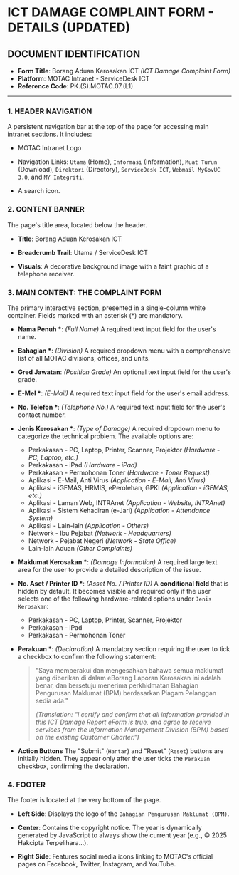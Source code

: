 # ICT DAMAGE COMPLAINT FORM - DETAILS (UPDATED)

## DOCUMENT IDENTIFICATION

- **Form Title**: Borang Aduan Kerosakan ICT _(ICT Damage Complaint Form)_
- **Platform**: MOTAC Intranet - ServiceDesk ICT
- **Reference Code**: PK.(S).MOTAC.07.(L1)

---

### **1. HEADER NAVIGATION**

A persistent navigation bar at the top of the page for accessing main intranet sections. It includes:

- MOTAC Intranet Logo

- Navigation Links: `Utama` (Home), `Informasi` (Information), `Muat Turun` (Download), `Direktori` (Directory), `ServiceDesk ICT`, `Webmail MyGovUC 3.0`, and `MY Integriti`.

- A search icon.

### **2. CONTENT BANNER**

The page's title area, located below the header.

- **Title**: Borang Aduan Kerosakan ICT

- **Breadcrumb Trail**: Utama / ServiceDesk ICT

- **Visuals**: A decorative background image with a faint graphic of a telephone receiver.

### **3. MAIN CONTENT: THE COMPLAINT FORM**

The primary interactive section, presented in a single-column white container. Fields marked with an asterisk (\*) are mandatory.

- **Nama Penuh \***: _(Full Name)_
  A required text input field for the user's name.

- **Bahagian \***: _(Division)_
  A required dropdown menu with a comprehensive list of all MOTAC divisions, offices, and units.

- **Gred Jawatan**: _(Position Grade)_
  An optional text input field for the user's grade.

- **E-Mel \***: _(E-Mail)_
  A required text input field for the user's email address.

- **No. Telefon \***: _(Telephone No.)_
  A required text input field for the user's contact number.

- **Jenis Kerosakan \***: _(Type of Damage)_
  A required dropdown menu to categorize the technical problem. The available options are:
  - Perkakasan - PC, Laptop, Printer, Scanner, Projektor _(Hardware - PC, Laptop, etc.)_
  - Perkakasan - iPad _(Hardware - iPad)_
  - Perkakasan - Permohonan Toner _(Hardware - Toner Request)_
  - Aplikasi - E-Mail, Anti Virus _(Application - E-Mail, Anti Virus)_
  - Aplikasi - iGFMAS, HRMIS, ePerolehan, GPKI _(Application - iGFMAS, etc.)_
  - Aplikasi - Laman Web, INTRAnet _(Application - Website, INTRAnet)_
  - Aplikasi - Sistem Kehadiran (e-Jari) _(Application - Attendance System)_
  - Aplikasi - Lain-lain _(Application - Others)_
  - Network - Ibu Pejabat _(Network - Headquarters)_
  - Network - Pejabat Negeri _(Network - State Office)_
  - Lain-lain Aduan _(Other Complaints)_

- **Maklumat Kerosakan \***: _(Damage Information)_
  A required large text area for the user to provide a detailed description of the issue.

- **No. Aset / Printer ID \***: _(Asset No. / Printer ID)_
  A **conditional field** that is hidden by default. It becomes visible and required only if the user selects one of the following hardware-related options under `Jenis Kerosakan`:
  - Perkakasan - PC, Laptop, Printer, Scanner, Projektor
  - Perkakasan - iPad
  - Perkakasan - Permohonan Toner

- **Perakuan \***: _(Declaration)_
  A mandatory section requiring the user to tick a checkbox to confirm the following statement:

  > "Saya memperakui dan mengesahkan bahawa semua maklumat yang diberikan di dalam eBorang Laporan Kerosakan ini adalah benar, dan bersetuju menerima perkhidmatan Bahagian Pengurusan Maklumat (BPM) berdasarkan Piagam Pelanggan sedia ada."
  >
  > _(Translation: "I certify and confirm that all information provided in this ICT Damage Report eForm is true, and agree to receive services from the Information Management Division (BPM) based on the existing Customer Charter.")_

- **Action Buttons**
  The "Submit" (`Hantar`) and "Reset" (`Reset`) buttons are initially hidden. They appear only after the user ticks the `Perakuan` checkbox, confirming the declaration.

### **4. FOOTER**

The footer is located at the very bottom of the page.

- **Left Side**: Displays the logo of the `Bahagian Pengurusan Maklumat (BPM)`.

- **Center**: Contains the copyright notice. The year is dynamically generated by JavaScript to always show the current year (e.g., © 2025 Hakcipta Terpelihara...).

- **Right Side**: Features social media icons linking to MOTAC's official pages on Facebook, Twitter, Instagram, and YouTube.
